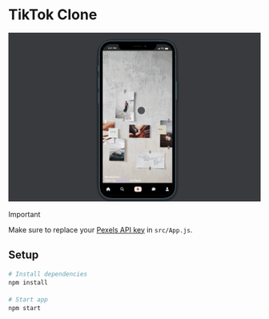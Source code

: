 # TikTok Clone

![TikTok Clone Output](./tiktok-clone.gif)

> [!IMPORTANT] 
> Make sure to replace your [Pexels API key](https://www.pexels.com/api/new/) in `src/App.js`.

## Setup

```bash
# Install dependencies
npm install

# Start app
npm start
```

